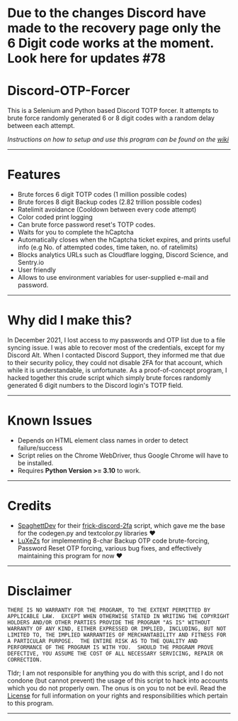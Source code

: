 # Due to the changes Discord have made to the recovery page only the 6 Digit code works at the moment. Look here for updates #78

# Discord-OTP-Forcer
This is a Selenium and Python based Discord TOTP forcer. It attempts to brute force randomly generated 6 or 8 digit codes with a random delay between each attempt.

*Instructions on how to setup and use this program can be found on the [wiki](https://github.com/Derpitron/Discord-OTP-Forcer/wiki/How-to-setup-and-use)*

---
# Features
- Brute forces 6 digit TOTP codes (1 million possible codes)
- Brute forces 8 digit Backup codes (2.82 trillion possible codes)
- Ratelimit avoidance (Cooldown between every code attempt)
- Color coded print logging
- Can brute force password reset's TOTP codes.
- Waits for you to complete the hCaptcha
- Automatically closes when the hCaptcha ticket expires, and prints useful info (e.g No. of attempted codes, time taken, no. of ratelimits)
- Blocks analytics URLs such as Cloudflare logging, Discord Science, and Sentry.io
- User friendly
- Allows to use environment variables for user-supplied e-mail and password.

---
# Why did I make this?
In December 2021, I lost access to my passwords and OTP list due to a file syncing issue. I was able to recover most of the credentials, except for my Discord Alt. When I contacted Discord Support, they informed me that due to their security policy, they could not disable 2FA for that account, which while it is understandable, is unfortunate. As a proof-of-concept program, I hacked together this crude script which simply brute forces randomly generated 6 digit numbers to the Discord login's TOTP field.

---
# Known Issues
- Depends on HTML element class names in order to detect failure/success
- Script relies on the Chrome WebDriver, thus Google Chrome will have to be installed.
- Requires **Python Version >= 3.10** to work. 

---
# Credits
- [SpaghettDev](https://github.com/SpaghettDev) for their [frick-discord-2fa](https://github.com/SpaghettDev/frick-discord-2fa) script, which gave me the base for the codegen.py and textcolor.py libraries ❤️
- [LuXeZs](https://github.com/LuXeZs) for implementing 8-char Backup OTP code brute-forcing, Password Reset OTP forcing, various bug fixes, and effectively maintaining this program for now ❤️

---
# Disclaimer
`THERE IS NO WARRANTY FOR THE PROGRAM, TO THE EXTENT PERMITTED BY APPLICABLE LAW.  EXCEPT WHEN OTHERWISE STATED IN WRITING THE COPYRIGHT HOLDERS AND/OR OTHER PARTIES PROVIDE THE PROGRAM "AS IS" WITHOUT WARRANTY OF ANY KIND, EITHER EXPRESSED OR IMPLIED, INCLUDING, BUT NOT LIMITED TO, THE IMPLIED WARRANTIES OF MERCHANTABILITY AND FITNESS FOR A PARTICULAR PURPOSE.  THE ENTIRE RISK AS TO THE QUALITY AND PERFORMANCE OF THE PROGRAM IS WITH YOU.  SHOULD THE PROGRAM PROVE DEFECTIVE, YOU ASSUME THE COST OF ALL NECESSARY SERVICING, REPAIR OR CORRECTION. ` 

Tldr; I am not responsible for anything you do with this script, and I do not condone (but cannot prevent) the usage of this script to hack into accounts which you do not properly own. The onus is on you to not be evil. Read the [License](https://github.com/Derpitron/Discord-OTP-Forcer/blob/main/LICENSE) for full information on your rights and responsibilities which pertain to this program. 

---
